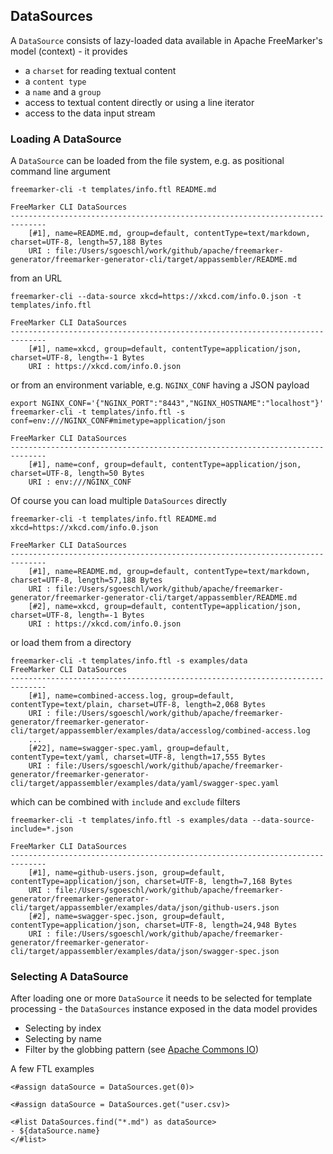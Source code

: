## DataSources

A `DataSource` consists of lazy-loaded data available in Apache FreeMarker's model (context) - it provides

* a `charset` for reading textual content
* a `content type`
* a `name` and a `group`
* access to textual content directly or using a line iterator
* access to the data input stream

### Loading A DataSource

A `DataSource` can be loaded from the file system, e.g. as positional command line argument

```
freemarker-cli -t templates/info.ftl README.md

FreeMarker CLI DataSources
------------------------------------------------------------------------------
    [#1], name=README.md, group=default, contentType=text/markdown, charset=UTF-8, length=57,188 Bytes
    URI : file:/Users/sgoeschl/work/github/apache/freemarker-generator/freemarker-generator-cli/target/appassembler/README.md
```
 
from an URL

```
freemarker-cli --data-source xkcd=https://xkcd.com/info.0.json -t templates/info.ftl

FreeMarker CLI DataSources
------------------------------------------------------------------------------
    [#1], name=xkcd, group=default, contentType=application/json, charset=UTF-8, length=-1 Bytes
    URI : https://xkcd.com/info.0.json 
```

or from an environment variable, e.g. `NGINX_CONF` having a JSON payload

```
export NGINX_CONF='{"NGINX_PORT":"8443","NGINX_HOSTNAME":"localhost"}'
freemarker-cli -t templates/info.ftl -s conf=env:///NGINX_CONF#mimetype=application/json

FreeMarker CLI DataSources
------------------------------------------------------------------------------
    [#1], name=conf, group=default, contentType=application/json, charset=UTF-8, length=50 Bytes
    URI : env:///NGINX_CONF
```

Of course you can load multiple `DataSources` directly

```
freemarker-cli -t templates/info.ftl README.md xkcd=https://xkcd.com/info.0.json
 
FreeMarker CLI DataSources
------------------------------------------------------------------------------
    [#1], name=README.md, group=default, contentType=text/markdown, charset=UTF-8, length=57,188 Bytes
    URI : file:/Users/sgoeschl/work/github/apache/freemarker-generator/freemarker-generator-cli/target/appassembler/README.md
    [#2], name=xkcd, group=default, contentType=application/json, charset=UTF-8, length=-1 Bytes
    URI : https://xkcd.com/info.0.json
```

or load them from a directory

```
freemarker-cli -t templates/info.ftl -s examples/data
FreeMarker CLI DataSources
------------------------------------------------------------------------------
    [#1], name=combined-access.log, group=default, contentType=text/plain, charset=UTF-8, length=2,068 Bytes
    URI : file:/Users/sgoeschl/work/github/apache/freemarker-generator/freemarker-generator-cli/target/appassembler/examples/data/accesslog/combined-access.log
    ...
    [#22], name=swagger-spec.yaml, group=default, contentType=text/yaml, charset=UTF-8, length=17,555 Bytes
    URI : file:/Users/sgoeschl/work/github/apache/freemarker-generator/freemarker-generator-cli/target/appassembler/examples/data/yaml/swagger-spec.yaml

```

which can be combined with `include` and `exclude` filters

```
freemarker-cli -t templates/info.ftl -s examples/data --data-source-include=*.json

FreeMarker CLI DataSources
------------------------------------------------------------------------------
    [#1], name=github-users.json, group=default, contentType=application/json, charset=UTF-8, length=7,168 Bytes
    URI : file:/Users/sgoeschl/work/github/apache/freemarker-generator/freemarker-generator-cli/target/appassembler/examples/data/json/github-users.json
    [#2], name=swagger-spec.json, group=default, contentType=application/json, charset=UTF-8, length=24,948 Bytes
    URI : file:/Users/sgoeschl/work/github/apache/freemarker-generator/freemarker-generator-cli/target/appassembler/examples/data/json/swagger-spec.json
```

### Selecting A DataSource

After loading one or more `DataSource` it needs to be selected for template processing - the `DataSources` instance 
exposed in the data model provides

* Selecting by index  
* Selecting by name
* Filter by the globbing pattern (see [Apache Commons IO](https://commons.apache.org/proper/commons-io/javadocs/api-release/org/apache/commons/io/filefilter/WildcardFileFilter.html))

A few FTL examples

```
<#assign dataSource = DataSources.get(0)>

<#assign dataSource = DataSources.get("user.csv)>

<#list DataSources.find("*.md") as dataSource>
- ${dataSource.name}
</#list>
```



 

